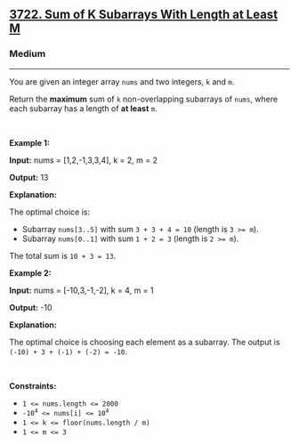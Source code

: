 <h2><a href="https://leetcode.com/problems/sum-of-k-subarrays-with-length-at-least-m">3722. Sum of K Subarrays With Length at Least M</a></h2><h3>Medium</h3><hr><p>You are given an integer array <code>nums</code> and two integers, <code>k</code> and <code>m</code>.</p>

<p>Return the <strong>maximum</strong> sum of <code>k</code> non-overlapping <span data-keyword="subarray">subarrays</span> of <code>nums</code>, where each subarray has a length of <strong>at least</strong> <code>m</code>.</p>

<p>&nbsp;</p>
<p><strong class="example">Example 1:</strong></p>

<div class="example-block">
<p><strong>Input:</strong> <span class="example-io">nums = [1,2,-1,3,3,4], k = 2, m = 2</span></p>

<p><strong>Output:</strong> <span class="example-io">13</span></p>

<p><strong>Explanation:</strong></p>

<p>The optimal choice is:</p>

<ul>
	<li>Subarray <code>nums[3..5]</code> with sum <code>3 + 3 + 4 = 10</code> (length is <code>3 &gt;= m</code>).</li>
	<li>Subarray <code>nums[0..1]</code> with sum <code>1 + 2 = 3</code> (length is <code>2 &gt;= m</code>).</li>
</ul>

<p>The total sum is <code>10 + 3 = 13</code>.</p>
</div>

<p><strong class="example">Example 2:</strong></p>

<div class="example-block">
<p><strong>Input:</strong> <span class="example-io">nums = [-10,3,-1,-2], k = 4, m = 1</span></p>

<p><strong>Output:</strong> <span class="example-io">-10</span></p>

<p><strong>Explanation:</strong></p>

<p>The optimal choice is choosing each element as a subarray. The output is <code>(-10) + 3 + (-1) + (-2) = -10</code>.</p>
</div>

<p>&nbsp;</p>
<p><strong>Constraints:</strong></p>

<ul>
	<li><code>1 &lt;= nums.length &lt;= 2000</code></li>
	<li><code>-10<sup>4</sup> &lt;= nums[i] &lt;= 10<sup>4</sup></code></li>
	<li><code>1 &lt;= k &lt;= floor(nums.length / m)</code></li>
	<li><code>1 &lt;= m &lt;= 3</code></li>
</ul>
